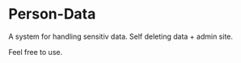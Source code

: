 # Person-Data

A system for handling sensitiv data.
Self deleting data + admin site.

Feel free to use.
